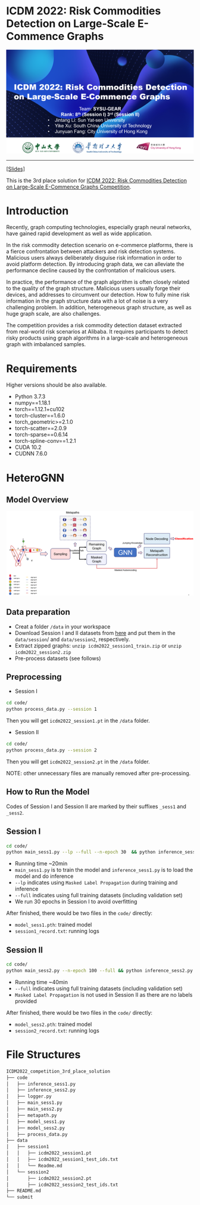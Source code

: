 # ICDM 2022: Risk Commodities Detection on Large-Scale E-Commence Graphs
![](imgs/banner.png)

---

[[Slides]](./slides.pdf)


This is the 3rd place solution for [ICDM 2022: Risk Commodities Detection on Large-Scale E-Commence Graphs Competition](https://tianchi.aliyun.com/competition/entrance/531976/introduction). 


# Introduction
Recently, graph computing technologies, especially graph neural networks, have gained rapid development as well as wide application.

In the risk commodity detection scenario on e-commerce platforms, there is a fierce confrontation between attackers and risk detection systems. Malicious users always deliberately disguise risk information in order to avoid platform detection. By introducing graph data, we can alleviate the performance decline caused by the confrontation of malicious users.

In practice, the performance of the graph algorithm is often closely related to the quality of the graph structure. Malicious users usually forge their devices, and addresses to circumvent our detection. How to fully mine risk information in the graph structure data with a lot of noise is a very challenging problem. In addition, heterogeneous graph structure, as well as huge graph scale, are also challenges.

The competition provides a risk commodity detection dataset extracted from real-world risk scenarios at Alibaba. It requires participants to detect risky products using graph algorithms in a large-scale and heterogeneous graph with imbalanced samples.

# Requirements
Higher versions should be also available.

+ Python 3.7.3
+ numpy==1.18.1
+ torch==1.12.1+cu102
+ torch-cluster==1.6.0
+ torch_geometric>=2.1.0
+ torch-scatter==2.0.9
+ torch-sparse==0.6.14
+ torch-spline-conv==1.2.1
+ CUDA 10.2
+ CUDNN 7.6.0


# HeteroGNN
## Model Overview

![](imgs/framework.png)


## Data preparation
+ Creat a folder `/data` in your workspace
+ Download Session I and II datasets from [here](https://tianchi.aliyun.com/competition/entrance/531976/information) and put them in the `data/session`/ and `data/session2`, respectively.
+ Extract zipped graphs: `unzip icdm2022_session1_train.zip` or `unzip icdm2022_session2.zip`
+ Pre-process datasets (see follows)


## Preprocessing
+ Session I
```bash
cd code/
python process_data.py --session 1
```
Then you will get `icdm2022_session1.pt` in the `/data` folder.

+  Session II
```bash
cd code/
python process_data.py --session 2
```
Then you will get `icdm2022_session2.pt` in the `/data` folder.

NOTE: other unnecessary files are manually removed after pre-processing.

## How to Run the Model

Codes of Session I and Session II are marked by their suffixes `_sess1` and `_sess2`.


## Session I

```bash
cd code/
python main_sess1.py --lp --full --n-epoch 30  && python inference_sess1.py --lp 
```
+ Running time ~20min
+ `main_sess1.py` is to train the model and `inference_sess1.py` is to load the model and do inference
+ `--lp` indicates using `Masked Label Propagation` during training and inference
+ `--full` indicates using full training datasets (including validation set)
+ We run 30 epochs in Session I to avoid overfitting

After finished, there would be two files in the `code/` directly:
+ `model_sess1.pth`: trained model
+ `session1_record.txt`: running logs



## Session II
```bash
cd code/
python main_sess2.py --n-epoch 100 --full && python inference_sess2.py
```
+ Running time ~40min
+ `--full` indicates using full training datasets (including validation set)
+ `Masked Label Propagation` is not used in Session II as there are no labels provided


After finished, there would be two files in the `code/` directly:
+ `model_sess2.pth`: trained model
+ `session2_record.txt`: running logs


# File Structures
```bash
ICDM2022_competition_3rd_place_solution
├── code
│   ├── inference_sess1.py
│   ├── inference_sess2.py
│   ├── logger.py
│   ├── main_sess1.py
│   ├── main_sess2.py
│   ├── metapath.py
│   ├── model_sess1.py
│   ├── model_sess2.py
│   ├── process_data.py
├── data
│   ├── session1
│   │   ├── icdm2022_session1.pt
│   │   ├── icdm2022_session1_test_ids.txt
│   │   └── Readme.md
│   └── session2
│       ├── icdm2022_session2.pt
│       ├── icdm2022_session2_test_ids.txt
├── README.md
└── submit

```
